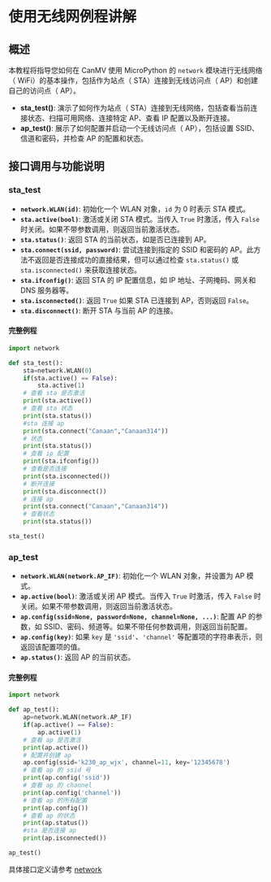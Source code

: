 # 使用无线网例程讲解

## 概述

本教程将指导您如何在 CanMV 使用 MicroPython 的 `network` 模块进行无线网络（ WiFi）的基本操作，包括作为站点（ STA）连接到无线访问点（ AP）和创建自己的访问点（ AP）。

* **sta_test()**: 演示了如何作为站点（ STA）连接到无线网络，包括查看当前连接状态、扫描可用网络、连接特定 AP、查看 IP 配置以及断开连接。
* **ap_test()**: 展示了如何配置并启动一个无线访问点（ AP），包括设置 SSID、信道和密码，并检查 AP 的配置和状态。

## 接口调用与功能说明

### sta_test

* **`network.WLAN(id)`**: 初始化一个 WLAN 对象，`id` 为 0 时表示 STA 模式。
* **`sta.active(bool)`**: 激活或关闭 STA 模式。当传入 `True` 时激活，传入 `False` 时关闭。如果不带参数调用，则返回当前激活状态。
* **`sta.status()`**: 返回 STA 的当前状态，如是否已连接到 AP。
* **`sta.connect(ssid, password)`**: 尝试连接到指定的 SSID 和密码的 AP。此方法不返回是否连接成功的直接结果，但可以通过检查 `sta.status()` 或 `sta.isconnected()` 来获取连接状态。
* **`sta.ifconfig()`**: 返回 STA 的 IP 配置信息，如 IP 地址、子网掩码、网关和 DNS 服务器等。
* **`sta.isconnected()`**: 返回 `True` 如果 STA 已连接到 AP，否则返回 `False`。
* **`sta.disconnect()`**: 断开 STA 与当前 AP 的连接。

#### 完整例程

```python
import network

def sta_test():
    sta=network.WLAN(0)
    if(sta.active() == False):
        sta.active(1)
    # 查看 sta 是否激活
    print(sta.active())
    # 查看 sta 状态
    print(sta.status())
    #sta 连接 ap
    print(sta.connect("Canaan","Canaan314"))
    # 状态
    print(sta.status())
    # 查看 ip 配置
    print(sta.ifconfig())
    # 查看是否连接
    print(sta.isconnected())
    # 断开连接
    print(sta.disconnect())
    # 连接 ap
    print(sta.connect("Canaan","Canaan314"))
    # 查看状态
    print(sta.status())

sta_test()
```

### ap_test

* **`network.WLAN(network.AP_IF)`**: 初始化一个 WLAN 对象，并设置为 AP 模式。
* **`ap.active(bool)`**: 激活或关闭 AP 模式。当传入 `True` 时激活，传入 `False` 时关闭。如果不带参数调用，则返回当前激活状态。
* **`ap.config(ssid=None, password=None, channel=None, ...)`**: 配置 AP 的参数，如 SSID、密码、频道等。如果不带任何参数调用，则返回当前配置。
* **`ap.config(key)`**: 如果 `key` 是 `'ssid'`、`'channel'` 等配置项的字符串表示，则返回该配置项的值。
* **`ap.status()`**: 返回 AP 的当前状态。

#### 完整例程

```python
import network

def ap_test():
    ap=network.WLAN(network.AP_IF)
    if(ap.active() == False):
        ap.active(1)
    # 查看 ap 是否激活
    print(ap.active())
    # 配置并创建 ap
    ap.config(ssid='k230_ap_wjx', channel=11, key='12345678')
    # 查看 ap 的 ssid 号
    print(ap.config('ssid'))
    # 查看 ap 的 channel
    print(ap.config('channel'))
    # 查看 ap 的所有配置
    print(ap.config())
    # 查看 ap 的状态
    print(ap.status())
    #sta 是否连接 ap
    print(ap.isconnected())

ap_test()
```

具体接口定义请参考 [network](../../api/extmod/K230_CanMV_network模块API手册.md)
